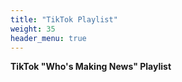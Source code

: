 ```yaml
---
title: "TikTok Playlist"
weight: 35
header_menu: true
---
```

**TikTok "Who's Making News" Playlist**

<span id="tiktok-id"></span>
<script>
    crime_db.then((data) => {
      let df = data.tiktok;
      // reverse all the rows
      df = df.reverse();
      // loop through each row
      let html = "";
      html += '<ul class="grid-list">';
      df.forEach((row) => {
        html += `<li><a href=${row.URL} target="_blank">${row.Title}</a></li>`;
      });
      html += "</ul>";
      document.getElementById("tiktok-id").innerHTML = html;
    });
</script>
